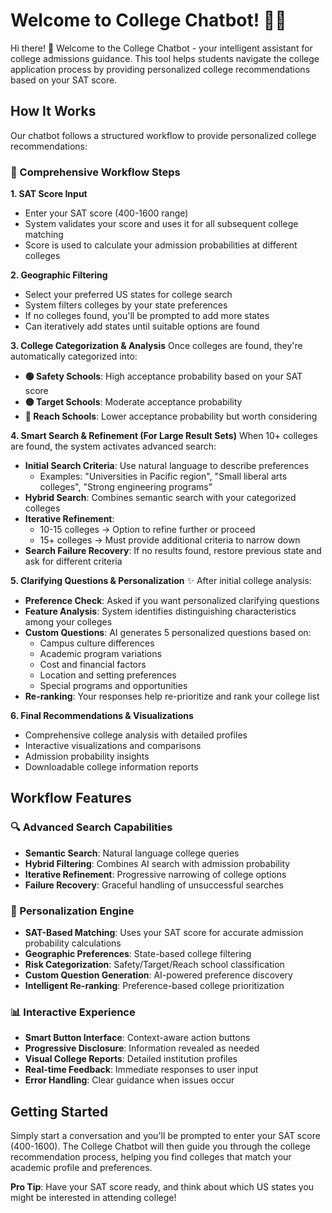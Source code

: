 # Welcome to College Chatbot! 🚀🤖

Hi there! 👋 Welcome to the College Chatbot - your intelligent assistant for college admissions guidance. This tool helps students navigate the college application process by providing personalized college recommendations based on your SAT score.

## How It Works

Our chatbot follows a structured workflow to provide personalized college recommendations:

### 🎯 Comprehensive Workflow Steps

**1. SAT Score Input**
- Enter your SAT score (400-1600 range)
- System validates your score and uses it for all subsequent college matching
- Score is used to calculate your admission probabilities at different colleges

**2. Geographic Filtering**
- Select your preferred US states for college search
- System filters colleges by your state preferences
- If no colleges found, you'll be prompted to add more states
- Can iteratively add states until suitable options are found

**3. College Categorization & Analysis**
Once colleges are found, they're automatically categorized into:
- **🟢 Safety Schools**: High acceptance probability based on your SAT score
- **🟡 Target Schools**: Moderate acceptance probability
- **🔴 Reach Schools**: Lower acceptance probability but worth considering

**4. Smart Search & Refinement (For Large Result Sets)**
When 10+ colleges are found, the system activates advanced search:
- **Initial Search Criteria**: Use natural language to describe preferences
  - Examples: "Universities in Pacific region", "Small liberal arts colleges", "Strong engineering programs"
- **Hybrid Search**: Combines semantic search with your categorized colleges
- **Iterative Refinement**:
  - 10-15 colleges → Option to refine further or proceed
  - 15+ colleges → Must provide additional criteria to narrow down
- **Search Failure Recovery**: If no results found, restore previous state and ask for different criteria

**5. Clarifying Questions & Personalization** ✨
After initial college analysis:
- **Preference Check**: Asked if you want personalized clarifying questions
- **Feature Analysis**: System identifies distinguishing characteristics among your colleges
- **Custom Questions**: AI generates 5 personalized questions based on:
  - Campus culture differences
  - Academic program variations
  - Cost and financial factors
  - Location and setting preferences
  - Special programs and opportunities
- **Re-ranking**: Your responses help re-prioritize and rank your college list

**6. Final Recommendations & Visualizations**
- Comprehensive college analysis with detailed profiles
- Interactive visualizations and comparisons
- Admission probability insights
- Downloadable college information reports



## Workflow Features

### 🔍 Advanced Search Capabilities
- **Semantic Search**: Natural language college queries
- **Hybrid Filtering**: Combines AI search with admission probability
- **Iterative Refinement**: Progressive narrowing of college options
- **Failure Recovery**: Graceful handling of unsuccessful searches

### 🎯 Personalization Engine
- **SAT-Based Matching**: Uses your SAT score for accurate admission probability calculations
- **Geographic Preferences**: State-based college filtering
- **Risk Categorization**: Safety/Target/Reach school classification
- **Custom Question Generation**: AI-powered preference discovery
- **Intelligent Re-ranking**: Preference-based college prioritization

### 📊 Interactive Experience
- **Smart Button Interface**: Context-aware action buttons
- **Progressive Disclosure**: Information revealed as needed
- **Visual College Reports**: Detailed institution profiles
- **Real-time Feedback**: Immediate responses to user input
- **Error Handling**: Clear guidance when issues occur

## Getting Started

Simply start a conversation and you'll be prompted to enter your SAT score (400-1600). The College Chatbot will then guide you through the college recommendation process, helping you find colleges that match your academic profile and preferences.

**Pro Tip**: Have your SAT score ready, and think about which US states you might be interested in attending college!
